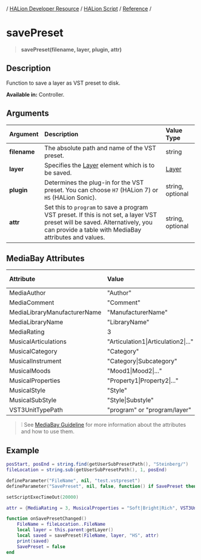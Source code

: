 / [HALion Developer Resource](../../HALion-Developer-Resource.md) / [HALion Script](./HALion-Script.md) / [Reference](./Reference.md) /

# savePreset

>**savePreset(filename, layer, plugin, attr)**

## Description

 Function to save a layer as VST preset to disk.

 **Available in:** Controller.

 ## Arguments

|Argument|Description|Value Type|
|:-|:-|:-|
|**filename**|The absolute path and name of the VST preset.|string|
|**layer**|Specifies the [Layer](./Layer.md) element which is to be saved.|[Layer](./Layer.md)|
|**plugin**|Determines the plug-in for the VST preset. You can choose ``H7`` (HALion 7) or ``HS`` (HALion Sonic). |string, optional|
|**attr**|Set this to ``program`` to save a program VST preset. If this is not set, a layer VST preset will be saved. Alternatively, you can provide a table with MediaBay attributes and values.|string, optional|

## MediaBay Attributes

|Attribute|Value|Value Type|
|:-|:-|:-|
|MediaAuthor|"Author"|string|
|MediaComment|"Comment"|string|
|MediaLibraryManufacturerName|"ManufacturerName"|string|
|MediaLibraryName|"LibraryName"|string|
|MediaRating|3|integer|
|MusicalArticulations|"Articulation1\|Articulation2\|..."|string|
|MusicalCategory|"Category"|string|
|MusicalInstrument|"Category\|Subcategory"|string|
|MusicalMoods|"Mood1\|Mood2\|..."|string|
|MusicalProperties|"Property1\|Property2\|..."|string|
|MusicalStyle|"Style"|string|
|MusicalSubStyle|"Style\|Substyle"|string|
|VST3UnitTypePath|"program" or "program/layer"|string|

>&#10069; See [MediaBay Guideline](../../HALion-Tutorials-Guidelines/pages/MediaBay-Guideline.md) for more information about the attributes and how to use them.

## Example

```lua
posStart, posEnd = string.find(getUserSubPresetPath(), "Steinberg/")
fileLocation = string.sub(getUserSubPresetPath(), 1, posEnd)

defineParameter("FileName", nil, "test.vstpreset")
defineParameter("SavePreset", nil, false, function() if SavePreset then onSavePresetChanged() end end)

setScriptExecTimeOut(20000)

attr = {MediaRating = 3, MusicalProperties = "Soft|Bright|Rich", VST3UnitTypePath = "program",}

function onSavePresetChanged()
	FileName = fileLocation..FileName
	local layer = this.parent:getLayer()
	local saved = savePreset(FileName, layer, "HS", attr)
	print(saved)
	SavePreset = false
end
```
